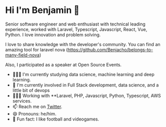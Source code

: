 # Hi I'm Benjamin 👋

Senior software engineer and web enthusiast with technical leading experience, worked with Laravel, Typescript, Javascript, React, Vue, Python. I love innovation and problem solving.

I love to share knowledge with the developer's community. You can find an amazing tool for laravel nova (https://github.com/Benjacho/belongs-to-many-field-nova)

Also, I participated as a speaker at Open Source Events.  

- 👨🏽‍🏫  I'm currently studying data science, machine learning and deep learning.
- 🌱  I'm currently involved in Full Stack development, data science, and a little bit of devops
- 👨🏽‍💻  Working with **Laravel, PHP, Javascript, Python, Typescript, AWS services.
- 📫  Reach me on [Twitter](https://twitter.com/benjachods).
- 😄 Pronouns: he/him.
- 🧱 Fun fact: I like football and videogames.
